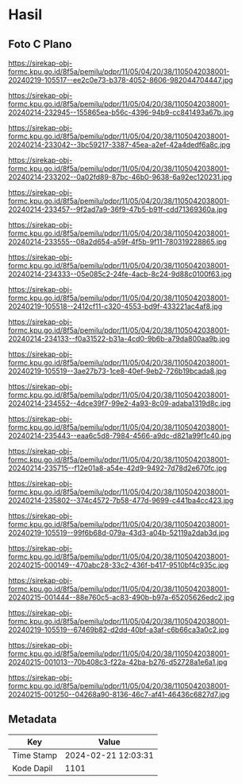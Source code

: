 # Hasil

## Foto C Plano

https://sirekap-obj-formc.kpu.go.id/8f5a/pemilu/pdpr/11/05/04/20/38/1105042038001-20240219-105517--ee2c0e73-b378-4052-8606-982044704447.jpg

https://sirekap-obj-formc.kpu.go.id/8f5a/pemilu/pdpr/11/05/04/20/38/1105042038001-20240214-232945--155865ea-b56c-4396-94b9-cc841493a67b.jpg

https://sirekap-obj-formc.kpu.go.id/8f5a/pemilu/pdpr/11/05/04/20/38/1105042038001-20240214-233042--3bc59217-3387-45ea-a2ef-42a4dedf6a8c.jpg

https://sirekap-obj-formc.kpu.go.id/8f5a/pemilu/pdpr/11/05/04/20/38/1105042038001-20240214-233202--0a02fd89-87bc-46b0-9638-6a92ec120231.jpg

https://sirekap-obj-formc.kpu.go.id/8f5a/pemilu/pdpr/11/05/04/20/38/1105042038001-20240214-233457--9f2ad7a9-36f9-47b5-b91f-cdd71369360a.jpg

https://sirekap-obj-formc.kpu.go.id/8f5a/pemilu/pdpr/11/05/04/20/38/1105042038001-20240214-233555--08a2d654-a59f-4f5b-9f11-780319228865.jpg

https://sirekap-obj-formc.kpu.go.id/8f5a/pemilu/pdpr/11/05/04/20/38/1105042038001-20240214-234333--05e085c2-24fe-4acb-8c24-9d88c0100f63.jpg

https://sirekap-obj-formc.kpu.go.id/8f5a/pemilu/pdpr/11/05/04/20/38/1105042038001-20240219-105518--2412cf11-c320-4553-bd9f-433221ac4af8.jpg

https://sirekap-obj-formc.kpu.go.id/8f5a/pemilu/pdpr/11/05/04/20/38/1105042038001-20240214-234133--f0a31522-b31a-4cd0-9b6b-a79da800aa9b.jpg

https://sirekap-obj-formc.kpu.go.id/8f5a/pemilu/pdpr/11/05/04/20/38/1105042038001-20240219-105519--3ae27b73-1ce8-40ef-9eb2-726b19bcada8.jpg

https://sirekap-obj-formc.kpu.go.id/8f5a/pemilu/pdpr/11/05/04/20/38/1105042038001-20240214-234552--4dce39f7-99e2-4a93-8c09-adaba1319d8c.jpg

https://sirekap-obj-formc.kpu.go.id/8f5a/pemilu/pdpr/11/05/04/20/38/1105042038001-20240214-235443--eaa6c5d8-7984-4566-a9dc-d821a99f1c40.jpg

https://sirekap-obj-formc.kpu.go.id/8f5a/pemilu/pdpr/11/05/04/20/38/1105042038001-20240214-235715--f12e01a8-a54e-42d9-9492-7d78d2e670fc.jpg

https://sirekap-obj-formc.kpu.go.id/8f5a/pemilu/pdpr/11/05/04/20/38/1105042038001-20240214-235802--374c4572-7b58-477d-9699-c441ba4cc423.jpg

https://sirekap-obj-formc.kpu.go.id/8f5a/pemilu/pdpr/11/05/04/20/38/1105042038001-20240219-105519--99f6b68d-079a-43d3-a04b-52119a2dab3d.jpg

https://sirekap-obj-formc.kpu.go.id/8f5a/pemilu/pdpr/11/05/04/20/38/1105042038001-20240215-000149--470abc28-33c2-436f-b417-9510bf4c935c.jpg

https://sirekap-obj-formc.kpu.go.id/8f5a/pemilu/pdpr/11/05/04/20/38/1105042038001-20240215-001444--88e760c5-ac83-490b-b97a-65205626edc2.jpg

https://sirekap-obj-formc.kpu.go.id/8f5a/pemilu/pdpr/11/05/04/20/38/1105042038001-20240219-105519--67469b82-d2dd-40bf-a3af-c6b66ca3a0c2.jpg

https://sirekap-obj-formc.kpu.go.id/8f5a/pemilu/pdpr/11/05/04/20/38/1105042038001-20240215-001013--70b408c3-f22a-42ba-b276-d52728a1e6a1.jpg

https://sirekap-obj-formc.kpu.go.id/8f5a/pemilu/pdpr/11/05/04/20/38/1105042038001-20240215-001250--04268a90-8136-46c7-af41-46436c6827d7.jpg


## Metadata

| Key        | Value               |
| ---------- | ------------------- |
| Time Stamp | 2024-02-21 12:03:31 |
| Kode Dapil | 1101                |



